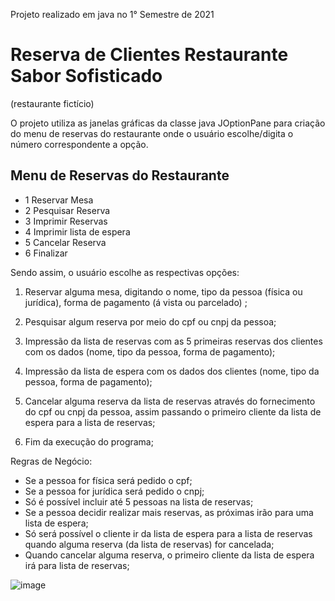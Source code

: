 
Projeto realizado em java no 1° Semestre de 2021 

# Reserva de Clientes Restaurante Sabor Sofisticado

(restaurante fictício)

O projeto utiliza as janelas gráficas da classe java JOptionPane para criação do menu de reservas do restaurante onde o usuário escolhe/digita o número correspondente a opção.

## Menu de Reservas do Restaurante

  * 1 Reservar Mesa
  * 2 Pesquisar Reserva
  * 3 Imprimir Reservas
  * 4 Imprimir lista de espera
  * 5 Cancelar Reserva
  * 6 Finalizar
  
  Sendo assim, o usuário escolhe as respectivas opções: 
  
   1. Reservar alguma mesa, digitando o nome, tipo da pessoa (física ou jurídica), forma de pagamento (á vista ou parcelado) ;
   
   2. Pesquisar algum reserva por meio do cpf ou cnpj da pessoa;
   
   3. Impressão da lista de reservas com as 5 primeiras reservas dos clientes com os dados (nome, tipo da pessoa, forma de pagamento);
   
   4. Impressão da lista de espera com os dados dos clientes (nome, tipo da pessoa, forma de pagamento);
   
   5. Cancelar alguma reserva da lista de reservas através do fornecimento do cpf ou cnpj da pessoa, assim passando o primeiro cliente da lista de espera para a lista de reservas;
  
  6. Fim da execução do programa;
  
  Regras de Negócio:
  
  * Se a pessoa for física será pedido o cpf;
  * Se a pessoa for jurídica será pedido o cnpj;
  * Só é possível incluir até 5 pessoas na lista de reservas; 
  * Se a pessoa decidir realizar mais reservas, as próximas irão para uma lista de espera; 
  * Só será possível o cliente ir da lista de espera para a lista de reservas quando alguma reserva (da lista de reservas) for cancelada;
  * Quando cancelar alguma reserva, o primeiro cliente da lista de espera irá para lista de reservas;
   
   ![image](https://user-images.githubusercontent.com/68198636/184022391-fd586b59-7eb8-4df3-8c4a-dd11dd9b46d3.png)

